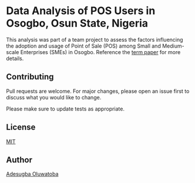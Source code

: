 # Data Analysis of POS Users in Osogbo, Osun State, Nigeria

This analysis was part of a team project to assess the factors influencing the adoption and usage of Point
of Sale (POS) among Small and Medium-scale Enterprises (SMEs) in Osogbo.
Reference the [term paper](https://github.com/tobaadesugba/Machine_Learning/blob/main/Analyzing%20POS%20users%20in%20Osogbo-Nigeria/a_term_paper_on_the_rate_of_adoption_of_pos_in_the_south-western_region_of_nigeria.pdf) for more details.


## Contributing
Pull requests are welcome. For major changes, please open an issue first to discuss what you would like to change.

Please make sure to update tests as appropriate.

## License
[MIT](https://choosealicense.com/licenses/mit/)

## Author
[Adesugba Oluwatoba](https://linkedin.com/in/tobaadesugba/)
